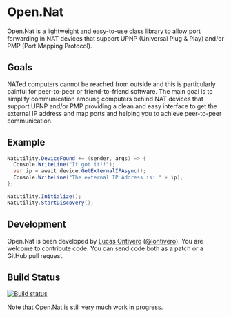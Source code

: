 Open.Nat
======

Open.Nat is a lightweight and easy-to-use class library to allow port forwarding in NAT devices that support  UPNP (Universal Plug & Play) and/or PMP (Port Mapping Protocol). 


Goals
-----
NATed computers cannot be reached from outside and this is particularly painful for peer-to-peer or friend-to-friend software.
The main goal is to simplify communication amoung computers behind NAT devices that support UPNP and/or PMP providing a clean and easy interface to get the external IP address and map ports and helping you to achieve peer-to-peer communication. 


Example
--------


```c#
NatUtility.DeviceFound += (sender, args) => {
  Console.WriteLine("It got it!!");
  var ip = await device.GetExternalIPAsync();
  Console.WriteLine("The external IP Address is: " + ip);
};

NatUtility.Initialize();
NatUtility.StartDiscovery();
```


Development
-----------
Open.Nat is been developed by [Lucas Ontivero](http://geeks.ms/blogs/lontivero) ([@lontivero](http://twitter.com/lontivero)). You are welcome to contribute code. You can send code both as a patch or a GitHub pull request.

Build Status
------------

[![Build status](https://ci.appveyor.com/api/projects/status/dadcbt26mrlri8cg)](https://ci.appveyor.com/project/lontivero/open-nat)

Note that Open.Nat is still very much work in progress. 
